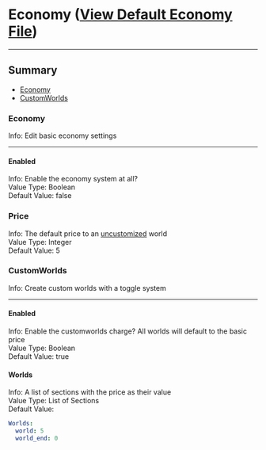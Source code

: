 # Economy ([View Default Economy File](files/economy.yml))
***
## Summary ##
 - [Economy](#economy)
 - [CustomWorlds](#customworlds)

### Economy
Info: Edit basic economy settings
***
  #### Enabled ####
  Info: Enable the economy system at all?  
  Value Type: Boolean  
  Default Value: false
  ### Price
  Info: The default price to an [uncustomized](#customworlds) world  
  Value Type: Integer  
  Default Value: 5

### CustomWorlds
Info: Create custom worlds with a toggle system
***
  #### Enabled
  Info: Enable the customworlds charge? All worlds will default to the basic price  
  Value Type: Boolean  
  Default Value: true
  #### Worlds
  Info: A list of sections with the price as their value  
  Value Type: List of Sections  
  Default Value:
  ```yaml
  Worlds:
    world: 5
    world_end: 0
  ```
